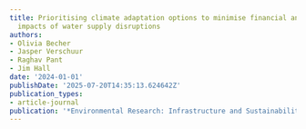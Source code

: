 ```yaml
---
title: Prioritising climate adaptation options to minimise financial and distributional
  impacts of water supply disruptions
authors:
- Olivia Becher
- Jasper Verschuur
- Raghav Pant
- Jim Hall
date: '2024-01-01'
publishDate: '2025-07-20T14:35:13.624642Z'
publication_types:
- article-journal
publication: '*Environmental Research: Infrastructure and Sustainability*'
---
```

